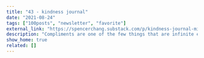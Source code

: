 ```yaml
---
title: "43 - kindness journal"
date: "2021-08-24"
tags: ["100posts", "newsletter", "favorite"]
external_link: "https://spencerchang.substack.com/p/kindness-journal-mini-43100"
description: "Compliments are one of the few things that are infinite energy machines. It’s free to think of and give, and each one generates so much equivalent energy in happiness."
show_home: true
related: []
---
```

